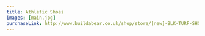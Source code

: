 ```yaml
---
title: Athletic Shoes
images: [main.jpg]
purchaseLink: http://www.buildabear.co.uk/shop/store/[new]-BLK-TURF-SHOE-III/productId=prod11070834
---
```

